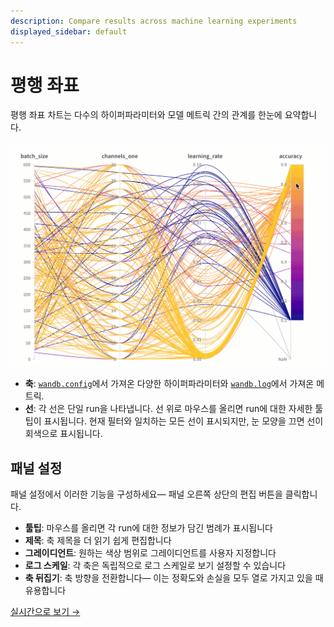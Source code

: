 ```yaml
---
description: Compare results across machine learning experiments
displayed_sidebar: default
---
```


# 평행 좌표

평행 좌표 차트는 다수의 하이퍼파라미터와 모델 메트릭 간의 관계를 한눈에 요약합니다.

![](/images/app_ui/parallel_coordinates.gif)

* **축**: [`wandb.config`](../../../../guides/track/config.md)에서 가져온 다양한 하이퍼파라미터와 [`wandb.log`](../../../../guides/track/log/intro.md)에서 가져온 메트릭.
* **선**: 각 선은 단일 run을 나타냅니다. 선 위로 마우스를 올리면 run에 대한 자세한 툴팁이 표시됩니다. 현재 필터와 일치하는 모든 선이 표시되지만, 눈 모양을 끄면 선이 회색으로 표시됩니다.

## 패널 설정

패널 설정에서 이러한 기능을 구성하세요— 패널 오른쪽 상단의 편집 버튼을 클릭합니다.

* **툴팁**: 마우스를 올리면 각 run에 대한 정보가 담긴 범례가 표시됩니다
* **제목**: 축 제목을 더 읽기 쉽게 편집합니다
* **그레이디언트**: 원하는 색상 범위로 그레이디언트를 사용자 지정합니다
* **로그 스케일**: 각 축은 독립적으로 로그 스케일로 보기 설정할 수 있습니다
* **축 뒤집기**: 축 방향을 전환합니다— 이는 정확도와 손실을 모두 열로 가지고 있을 때 유용합니다

[실시간으로 보기 →](https://app.wandb.ai/example-team/sweep-demo/reports/Zoom-in-on-Parallel-Coordinates-Charts--Vmlldzo5MTQ4Nw)